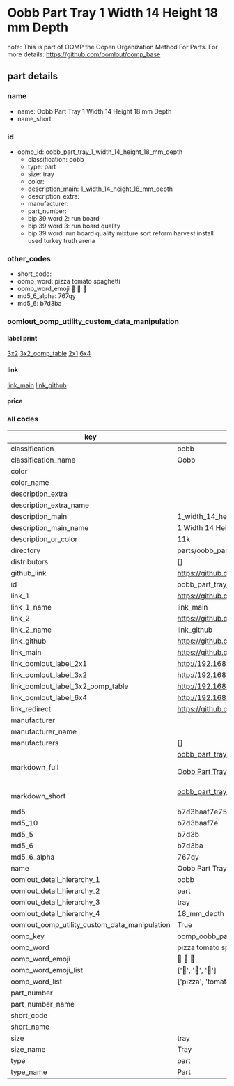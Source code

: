 # Oobb Part Tray 1 Width 14 Height 18 mm Depth  

note: This is part of OOMP the Oopen Organization Method For Parts. For more details: https://github.com/oomlout/oomp_base

##  part details
  







### name
* name: Oobb Part Tray 1 Width 14 Height 18 mm Depth
* name_short: 
### id
* oomp_id: oobb_part_tray_1_width_14_height_18_mm_depth
  * classification: oobb
  * type: part
  * size: tray
  * color: 
  * description_main: 1_width_14_height_18_mm_depth
  * description_extra: 
  * manufacturer: 
  * part_number: 
  * bip 39 word 2: run board
  * bip 39 word 3: run board quality
  * bip 39 word: run board quality mixture sort reform harvest install used turkey truth arena

### other_codes
* short_code: 
* oomp_word: pizza tomato spaghetti
* oomp_word_emoji :pizza: :tomato: :spaghetti:
* md5_6_alpha: 767qy
* md5_6: b7d3ba






### oomlout_oomp_utility_custom_data_manipulation
#### label print
[3x2](http://192.168.1.245:1112/?label=oomp%20767qy)
[3x2_oomp_table](http://192.168.1.108:1112/?label=oomp%20767qy)
[2x1](http://192.168.1.242:1112/?label=oomp%20767qy)
[6x4](http://192.168.1.55:1112/?label=oomp%20767qy)    

#### link

[link_main](https://github.com/oomlout/oomlout_oomp_version_1_messy/tree/main/parts/oobb_part_tray_1_width_14_height_18_mm_depth) [link_github](https://github.com/oomlout/oomlout_oomp_version_1_messy/tree/main/parts/oobb_part_tray_1_width_14_height_18_mm_depth)                             

#### price







### all codes 
| key | value |  
| --- | --- |  
| classification | oobb |  
| classification_name | Oobb |  
| color |  |  
| color_name |  |  
| description_extra |  |  
| description_extra_name |  |  
| description_main | 1_width_14_height_18_mm_depth |  
| description_main_name | 1 Width 14 Height 18 mm Depth |  
| description_or_color | 11k |  
| directory | parts/oobb_part_tray_1_width_14_height_18_mm_depth |  
| distributors | [] |  
| github_link | https://github.com/oomlout/oomlout_oomp_part_src/tree/main/parts/oobb_part_tray_1_width_14_height_18_mm_depth |  
| id | oobb_part_tray_1_width_14_height_18_mm_depth |  
| link_1 | https://github.com/oomlout/oomlout_oomp_version_1_messy/tree/main/parts/oobb_part_tray_1_width_14_height_18_mm_depth |  
| link_1_name | link_main |  
| link_2 | https://github.com/oomlout/oomlout_oomp_version_1_messy/tree/main/parts/oobb_part_tray_1_width_14_height_18_mm_depth |  
| link_2_name | link_github |  
| link_github | https://github.com/oomlout/oomlout_oomp_version_1_messy/tree/main/parts/oobb_part_tray_1_width_14_height_18_mm_depth |  
| link_main | https://github.com/oomlout/oomlout_oomp_version_1_messy/tree/main/parts/oobb_part_tray_1_width_14_height_18_mm_depth |  
| link_oomlout_label_2x1 | http://192.168.1.242:1112/?label=oomp%20767qy |  
| link_oomlout_label_3x2 | http://192.168.1.245:1112/?label=oomp%20767qy |  
| link_oomlout_label_3x2_oomp_table | http://192.168.1.108:1112/?label=oomp%20767qy |  
| link_oomlout_label_6x4 | http://192.168.1.55:1112/?label=oomp%20767qy |  
| link_redirect | https://github.com/oomlout/oomlout_oomp_version_1_messy/tree/main/parts/oobb_part_tray_1_width_14_height_18_mm_depth |  
| manufacturer |  |  
| manufacturer_name |  |  
| manufacturers | [] |  
| markdown_full | [oobb_part_tray_1_width_14_height_18_mm_depth](none)<br>[](none)<br>[Oobb Part Tray 1 Width 14 Height 18 Mm Depth](none)<br><br> |  
| markdown_short | [oobb_part_tray_1_width_14_height_18_mm_depth](none)<br><br> |  
| md5 | b7d3baaf7e756d2ed167c8e55e462dea |  
| md5_10 | b7d3baaf7e |  
| md5_5 | b7d3b |  
| md5_6 | b7d3ba |  
| md5_6_alpha | 767qy |  
| name | Oobb Part Tray 1 Width 14 Height 18 mm Depth |  
| oomlout_detail_hierarchy_1 | oobb |  
| oomlout_detail_hierarchy_2 | part |  
| oomlout_detail_hierarchy_3 | tray |  
| oomlout_detail_hierarchy_4 | 18_mm_depth |  
| oomlout_oomp_utility_custom_data_manipulation | True |  
| oomp_key | oomp_oobb_part_tray_1_width_14_height_18_mm_depth |  
| oomp_word | pizza tomato spaghetti |  
| oomp_word_emoji | :pizza: :tomato: :spaghetti: |  
| oomp_word_emoji_list | [':pizza:', ':tomato:', ':spaghetti:'] |  
| oomp_word_list | ['pizza', 'tomato', 'spaghetti'] |  
| part_number |  |  
| part_number_name |  |  
| short_code |  |  
| short_name |  |  
| size | tray |  
| size_name | Tray |  
| type | part |  
| type_name | Part |  
